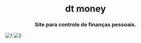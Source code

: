 <h1 align="center">dt money</h1>

<h3 align="center">Site para controle de finanças pessoais.</h3>

![1](https://user-images.githubusercontent.com/99914904/180620214-b9c43dcb-b6bb-4753-a24a-a849c8879431.png) ![2](https://user-images.githubusercontent.com/99914904/180620213-2ceb7268-9ffd-4be9-b62a-978779a2765e.png)

<div align="center">
  
</div>
